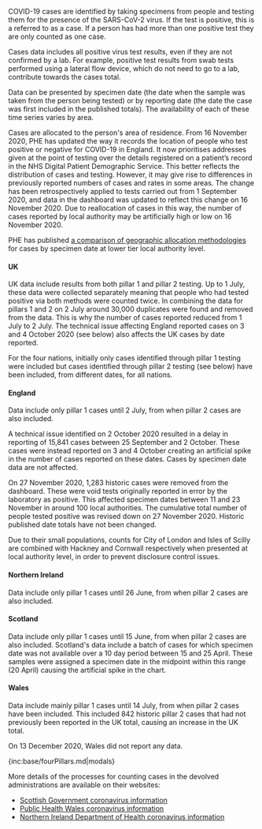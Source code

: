 COVID-19 cases are identified by taking specimens from people and testing them for the presence of the SARS-CoV-2 virus. If the test is positive, this is a referred to as a case.  If a person has had more than one positive test they are only counted as one case.  

Cases data includes all positive virus test results, even if they are not confirmed by a lab.  For example, positive test results from swab tests performed using a lateral flow device, which do not need to go to a lab, contribute towards the cases total.

Data can be presented by specimen date (the date when the sample was taken from the person being tested) or by reporting date (the date the case was first included in the published totals).  The availability of each of these time series varies by area.  

Cases are allocated to the person's area of residence. From 16 November 2020, PHE has updated the way it records the location of people who test positive or negative for COVID-19 in England. It now prioritises addresses given at the point of testing over the details registered on a patient’s record in the NHS Digital Patient Demographic Service. This better reflects the distribution of cases and testing. However, it may give rise to differences in previously reported numbers of cases and rates in some areas. The change has been retrospectively applied to tests carried out from 1 September 2020, and data in the dashboard was updated to reflect this change on 16 November 2020. Due to reallocation of cases in this way, the number of cases reported by local authority may be artificially high or low on 16 November 2020.

PHE has published [a comparison of geographic allocation methodologies](https://www.gov.uk/government/publications/covid-19-comparison-of-geographic-allocation-of-cases-in-england-by-lower-tier-local-authority) for cases by specimen date at lower tier local authority level.

#### UK

UK data include results from both pillar 1 and pillar 2 testing.  Up to 1 July, these data were collected separately meaning that people who had tested positive via both methods were counted twice.  In combining the data for pillars 1 and 2 on 2 July around 30,000 duplicates were found and removed from the data. This is why the number of cases reported reduced from 1 July to 2 July.  The technical issue affecting England reported cases on 3 and 4 October 2020 (see below) also affects the UK cases by date reported. 

For the four nations, initially only cases identified through pillar 1 testing were included but cases identified through pillar 2 testing (see below) have been included, from different dates, for all nations.

#### England

Data include only pillar 1 cases until 2 July, from when pillar 2 cases are also included. 

A technical issue identified on 2 October 2020 resulted in a delay in reporting of 15,841 cases between 25 September and 2 October.  These cases were instead reported on 3 and 4 October creating an artificial spike in the number of cases reported on these dates.  Cases by specimen date data are not affected.

On 27 November 2020, 1,283 historic cases were removed from the dashboard. These were void tests originally reported in error by the laboratory as positive. This affected specimen dates between 11 and 23 November in around 100 local authorities. The cumulative total number of people tested positive was revised down on 27 November 2020. Historic published date totals have not been changed.

Due to their small populations, counts for City of London and Isles of Scilly are combined with Hackney and Cornwall respectively when presented at local authority level, in order to prevent disclosure control issues. 

#### Northern Ireland

Data include only pillar 1 cases until 26 June, from when pillar 2 cases are also included.

#### Scotland

Data include only pillar 1 cases until 15 June, from when pillar 2 cases are also included. Scotland's data include a batch of cases for which specimen date was not available over a 10 day period between 15 and 25 April. These samples were assigned a specimen date in the midpoint within this range (20 April) causing the artificial spike in the chart.

#### Wales

Data include mainly pillar 1 cases until 14 July, from when pillar 2 cases have been included. This included 842 historic pillar 2 cases that had not previously been reported in the UK total, causing an increase in the UK total.

On 13 December 2020, Wales did not report any data.

{inc:base/fourPillars.md|modals}

More details of the processes for counting cases in the devolved administrations are available on their websites:

* [Scottish Government coronavirus information](https://www.gov.scot/coronavirus-covid-19/)
* [Public Health Wales coronavirus information](https://public.tableau.com/profile/public.health.wales.health.protection#!/vizhome/RapidCOVID-19virology-Public/Headlinesummary)
* [Northern Ireland Department of Health coronavirus information](https://www.health-ni.gov.uk/news/)
